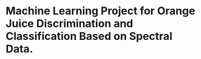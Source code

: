 # Machine Learning Project for Orange Juice Discrimination and Classification Based on Spectral Data.
